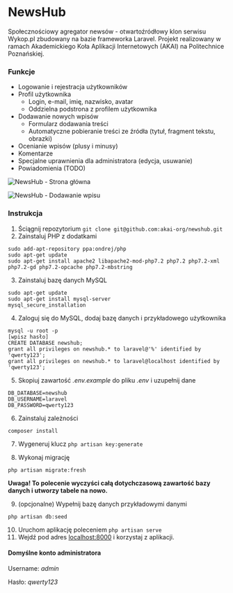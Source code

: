 NewsHub
================================

Społecznościowy agregator newsów - otwartoźródłowy klon serwisu Wykop.pl zbudowany na bazie frameworka Laravel. Projekt realizowany w ramach Akademickiego Koła Aplikacji Internetowych (AKAI) na Politechnice Poznańskiej.

### Funkcje
- Logowanie i rejestracja użytkowników
- Profil użytkownika
  - Login, e-mail, imię, nazwisko, avatar
  - Oddzielna podstrona z profilem użytkownika
- Dodawanie nowych wpisów
  - Formularz dodawania treści
  - Automatyczne pobieranie treści ze źródła (tytuł, fragment tekstu, obrazki)
 - Ocenianie wpisów (plusy i minusy)
 - Komentarze
 - Specjalne uprawnienia dla administratora (edycja, usuwanie)
 - Powiadomienia (TODO)


![NewsHub - Strona główna](https://i.imgur.com/hVMa5N2.png)

![NewsHub - Dodawanie wpisu](https://i.imgur.com/If1Idro.png)

### Instrukcja 

1. Ściągnij repozytorium
``` git clone git@github.com:akai-org/newshub.git ```
2. Zainstaluj PHP z dodatkami
```
sudo add-apt-repository ppa:ondrej/php
sudo apt-get update
sudo apt-get install apache2 libapache2-mod-php7.2 php7.2 php7.2-xml php7.2-gd php7.2-opcache php7.2-mbstring
```
3. Zainstaluj bazę danych MySQL
```
sudo apt-get update
sudo apt-get install mysql-server
mysql_secure_installation
```
4. Zaloguj się do MySQL, dodaj bazę danych i przykładowego użytkownika 
```
mysql -u root -p 
[wpisz hasło]
CREATE DATABASE newshub;
grant all privileges on newshub.* to laravel@'%' identified by 'qwerty123';
grant all privileges on newshub.* to laravel@localhost identified by 'qwerty123';
```
5. Skopiuj zawartość *.env.example* do pliku *.env* i uzupełnij dane
```
DB_DATABASE=newshub
DB_USERNAME=laravel
DB_PASSWORD=qwerty123
```
6. Zainstaluj zależności
```
composer install
```
7. Wygeneruj klucz ```php artisan key:generate```

8. Wykonaj migrację
```
php artisan migrate:fresh
```
**Uwaga! To polecenie wyczyści całą dotychczasową zawartość bazy danych i utworzy tabele na nowo.**

9. (opcjonalne) Wypełnij bazę danych przykładowymi danymi
```
php artisan db:seed
```
10. Uruchom aplikację poleceniem ``` php artisan serve ```
11. Wejdź pod adres [localhost:8000](http://localhost:8000) i korzystaj z aplikacji.

#### Domyślne konto administratora
Username: _admin_

Hasło: _qwerty123_
